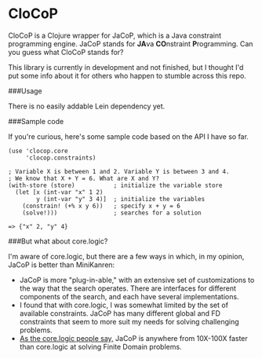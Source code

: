 CloCoP
======

CloCoP is a Clojure wrapper for JaCoP, which is a Java constraint programming engine. JaCoP stands for <b>JA</b>va <b>CO</b>nstraint <b>P</b>rogramming. Can you guess what CloCoP stands for?

This library is currently in development and not finished, but I thought I'd put some info about it for others who happen to stumble across this repo.

###Usage

There is no easily addable Lein dependency yet.

###Sample code

If you're curious, here's some sample code based on the API I have so far.

    (use 'clocop.core
         'clocop.constraints)
    
    ; Variable X is between 1 and 2. Variable Y is between 3 and 4.
    ; We know that X + Y = 6. What are X and Y?
    (with-store (store)           ; initialize the variable store
      (let [x (int-var "x" 1 2)
            y (int-var "y" 3 4)]  ; initialize the variables
        (constrain! (+% x y 6))   ; specify x + y = 6
        (solve!)))                ; searches for a solution

    => {"x" 2, "y" 4}

###But what about core.logic?

I'm aware of core.logic, but there are a few ways in which, in my opinion, JaCoP is better than MiniKanren:

+ JaCoP is more "plug-in-able," with an extensive set of customizations to the way that the search operates. There are interfaces for different components of the search, and each have several implementations.
+ I found that with core.logic, I was somewhat limited by the set of available constraints. JaCoP has many different global and FD constraints that seem to more suit my needs for solving challenging problems.
+ [As the core.logic people say,](https://github.com/clojure/core.logic/wiki/External-solvers) JaCoP is anywhere from 10X-100X faster than core.logic at solving Finite Domain problems.
